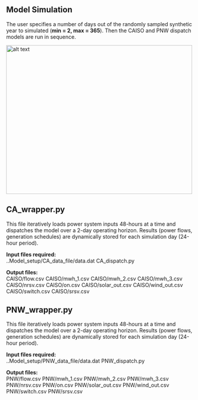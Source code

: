 
## Model Simulation
The user specifies a number of days out of the randomly sampled synthetic year to simulated (**min = 2, max = 365**). Then the CAISO and PNW dispatch models are run in sequence.

<img src="https://github.com/romulus97/CAPOW/blob/master/Images/readme8.png" alt="alt text" width="500" height="400">

## CA_wrapper.py
This file iteratively loads power system inputs 48-hours at a time and dispatches the model over a 2-day operating horizon. Results (power flows, generation schedules) are dynamically stored for each simulation day (24-hour period).

**Input files required:** <br/>
..Model_setup/CA_data_file/data.dat 
CA_dispatch.py

**Output files:** <br/>
CAISO/flow.csv
CAISO/mwh_1.csv
CAISO/mwh_2.csv
CAISO/mwh_3.csv
CAISO/nrsv.csv
CAISO/on.csv
CAISO/solar_out.csv
CAISO/wind_out.csv
CAISO/switch.csv
CAISO/srsv.csv

## PNW_wrapper.py
This file iteratively loads power system inputs 48-hours at a time and dispatches the model over a 2-day operating horizon. Results (power flows, generation schedules) are dynamically stored for each simulation day (24-hour period).

**Input files required:** <br/>
..Model_setup/PNW_data_file/data.dat 
PNW_dispatch.py

**Output files:** <br/>
PNW/flow.csv
PNW/mwh_1.csv
PNW/mwh_2.csv
PNW/mwh_3.csv
PNW/nrsv.csv
PNW/on.csv
PNW/solar_out.csv
PNW/wind_out.csv
PNW/switch.csv
PNW/srsv.csv

